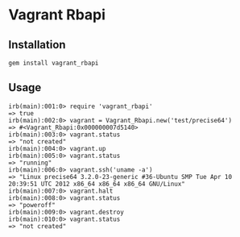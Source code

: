 Vagrant Rbapi
=============

Installation
------------

    gem install vagrant_rbapi

Usage
-------
    irb(main):001:0> require 'vagrant_rbapi'
    => true
    irb(main):002:0> vagrant = Vagrant_Rbapi.new('test/precise64')
    => #<Vagrant_Rbapi:0x000000007d5140>
    irb(main):003:0> vagrant.status
    => "not created"
    irb(main):004:0> vagrant.up    
    irb(main):005:0> vagrant.status
    => "running"
    irb(main):006:0> vagrant.ssh('uname -a')
    => "Linux precise64 3.2.0-23-generic #36-Ubuntu SMP Tue Apr 10 20:39:51 UTC 2012 x86_64 x86_64 x86_64 GNU/Linux"
    irb(main):007:0> vagrant.halt
    irb(main):008:0> vagrant.status
    => "poweroff"
    irb(main):009:0> vagrant.destroy
    irb(main):010:0> vagrant.status
    => "not created"
